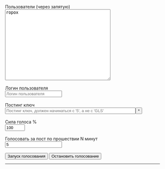 <style>

img {
    width:22px;
    float:left; 
     margin:0;
}
label { display: block; width: 400px; }
</style>          

          
<div id="options" class="login">
<div>
    <label>Пользователи (через запятую)<br>
    <textarea id="voteaccounts" required rows="15" cols="40" placeholder="Аккаунты за которые голосовать. Через запятую" onkeyup="showAccounts(this)">ropox</textarea></label>
    <br>
    <label>Логин пользователя<br>
    <input id="username" type="text" required class="text" name="username" placeholder="Логин пользователя"></label>
    <br>
    <label for="k">Постинг ключ</label>
    <input id="k" type="password" required class="text" name="password" placeholder="Постинг ключ, должен начинаться с '5', а не с 'GLS'" size="50"><button onclick="toggleKey()" title="Показать ключ">*</button><br>
    <br>
    <label>Сила голоса %<br>
    <input id="votepower" type="number" class="text" value="100" name="text" min="0" max="100" size="15" placeholder="Сила голоса %"></label>
    <br>
    <label>Голосовать за пост по прошествии N минут<br>
    <input id="delay" type="number" class="text" value="5" name="text" min="0" size="15" placeholder="Задержка мин."></label>    
</div>
<br>
<button onclick="startVoting()" class="signin">
Запуск голосования
</button>
<button onclick="stopVoting()" class="signin">
Остaновить голосование
</button>
<div id="progress"></div>
<hr>
</div>
<div id="accounts_view"></div>
<div id="nicedata"></div>


<script src="golos.js"></script>
<script src="votebot.js" onload="recoverData()"></script>
